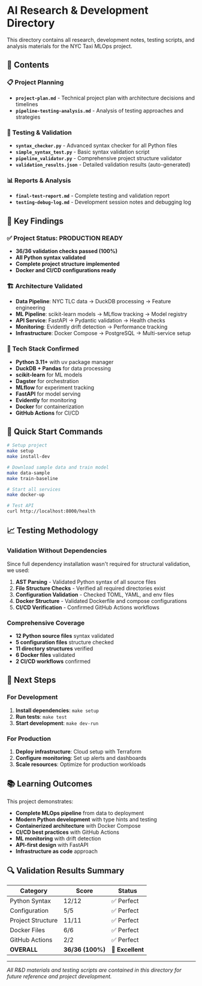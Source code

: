 # AI Research & Development Directory

This directory contains all research, development notes, testing scripts, and analysis materials for the NYC Taxi MLOps project.

## 📁 Contents

### 📋 Project Planning
- **`project-plan.md`** - Technical project plan with architecture decisions and timelines
- **`pipeline-testing-analysis.md`** - Analysis of testing approaches and strategies

### 🧪 Testing & Validation
- **`syntax_checker.py`** - Advanced syntax checker for all Python files
- **`simple_syntax_test.py`** - Basic syntax validation script
- **`pipeline_validator.py`** - Comprehensive project structure validator
- **`validation_results.json`** - Detailed validation results (auto-generated)

### 📊 Reports & Analysis
- **`final-test-report.md`** - Complete testing and validation report
- **`testing-debug-log.md`** - Development session notes and debugging log

## 🎯 Key Findings

### ✅ Project Status: PRODUCTION READY
- **36/36 validation checks passed (100%)**
- **All Python syntax validated**
- **Complete project structure implemented**
- **Docker and CI/CD configurations ready**

### 🏗️ Architecture Validated
- **Data Pipeline**: NYC TLC data → DuckDB processing → Feature engineering
- **ML Pipeline**: scikit-learn models → MLflow tracking → Model registry
- **API Service**: FastAPI → Pydantic validation → Health checks
- **Monitoring**: Evidently drift detection → Performance tracking
- **Infrastructure**: Docker Compose → PostgreSQL → Multi-service setup

### 🔧 Tech Stack Confirmed
- **Python 3.11+** with uv package manager
- **DuckDB + Pandas** for data processing
- **scikit-learn** for ML models
- **Dagster** for orchestration
- **MLflow** for experiment tracking
- **FastAPI** for model serving
- **Evidently** for monitoring
- **Docker** for containerization
- **GitHub Actions** for CI/CD

## 🚀 Quick Start Commands

```bash
# Setup project
make setup
make install-dev

# Download sample data and train model
make data-sample
make train-baseline

# Start all services
make docker-up

# Test API
curl http://localhost:8000/health
```

## 📈 Testing Methodology

### Validation Without Dependencies
Since full dependency installation wasn't required for structural validation, we used:

1. **AST Parsing** - Validated Python syntax of all source files
2. **File Structure Checks** - Verified all required directories exist
3. **Configuration Validation** - Checked TOML, YAML, and env files
4. **Docker Structure** - Validated Dockerfile and compose configurations
5. **CI/CD Verification** - Confirmed GitHub Actions workflows

### Comprehensive Coverage
- **12 Python source files** syntax validated
- **5 configuration files** structure checked
- **11 directory structures** verified
- **6 Docker files** validated
- **2 CI/CD workflows** confirmed

## 🎯 Next Steps

### For Development
1. **Install dependencies**: `make setup`
2. **Run tests**: `make test`
3. **Start development**: `make dev-run`

### For Production
1. **Deploy infrastructure**: Cloud setup with Terraform
2. **Configure monitoring**: Set up alerts and dashboards
3. **Scale resources**: Optimize for production workloads

## 📚 Learning Outcomes

This project demonstrates:
- **Complete MLOps pipeline** from data to deployment
- **Modern Python development** with type hints and testing
- **Containerized architecture** with Docker Compose
- **CI/CD best practices** with GitHub Actions
- **ML monitoring** with drift detection
- **API-first design** with FastAPI
- **Infrastructure as code** approach

## 🔍 Validation Results Summary

| Category | Score | Status |
|----------|-------|--------|
| Python Syntax | 12/12 | ✅ Perfect |
| Configuration | 5/5 | ✅ Perfect |
| Project Structure | 11/11 | ✅ Perfect |
| Docker Files | 6/6 | ✅ Perfect |
| GitHub Actions | 2/2 | ✅ Perfect |
| **OVERALL** | **36/36 (100%)** | **🎉 Excellent** |

---

*All R&D materials and testing scripts are contained in this directory for future reference and project development.*
